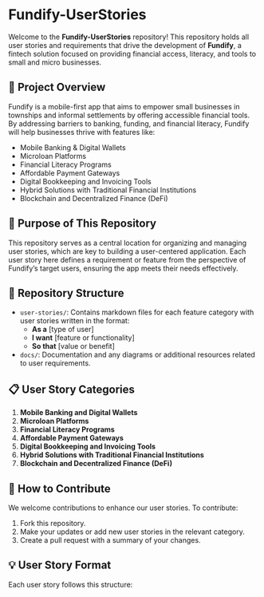 # Fundify-UserStories
Welcome to the **Fundify-UserStories** repository! This repository holds all user stories and requirements that drive the development of **Fundify**, a fintech solution focused on providing financial access, literacy, and tools to small and micro businesses.
## :book: Project Overview
Fundify is a mobile-first app that aims to empower small businesses in townships and informal settlements by offering accessible financial tools. By addressing barriers to banking, funding, and financial literacy, Fundify will help businesses thrive with features like:
- Mobile Banking & Digital Wallets
- Microloan Platforms
- Financial Literacy Programs
- Affordable Payment Gateways
- Digital Bookkeeping and Invoicing Tools
- Hybrid Solutions with Traditional Financial Institutions
- Blockchain and Decentralized Finance (DeFi)
## :memo: Purpose of This Repository
This repository serves as a central location for organizing and managing user stories, which are key to building a user-centered application. Each user story here defines a requirement or feature from the perspective of Fundify’s target users, ensuring the app meets their needs effectively.
## :open_file_folder: Repository Structure
- `user-stories/`: Contains markdown files for each feature category with user stories written in the format:
  - **As a** [type of user]
  - **I want** [feature or functionality]
  - **So that** [value or benefit]
- `docs/`: Documentation and any diagrams or additional resources related to user requirements.
## :clipboard: User Story Categories
1. **Mobile Banking and Digital Wallets**
2. **Microloan Platforms**
3. **Financial Literacy Programs**
4. **Affordable Payment Gateways**
5. **Digital Bookkeeping and Invoicing Tools**
6. **Hybrid Solutions with Traditional Financial Institutions**
7. **Blockchain and Decentralized Finance (DeFi)**
## :rocket: How to Contribute
We welcome contributions to enhance our user stories. To contribute:
1. Fork this repository.
2. Make your updates or add new user stories in the relevant category.
3. Create a pull request with a summary of your changes.
## :bulb: User Story Format
Each user story follows this structure:
